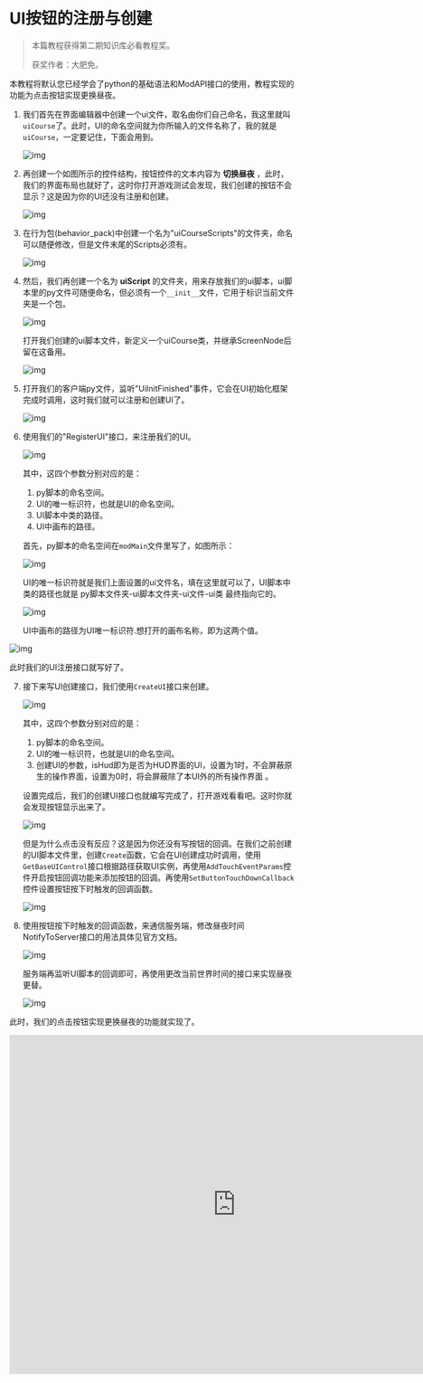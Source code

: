 # UI按钮的注册与创建

> 本篇教程获得第二期知识库必看教程奖。
>
> 获奖作者：大肥免。

本教程将默认您已经学会了python的基础语法和ModAPI接口的使用，教程实现的功能为点击按钮实现更换昼夜。



1. 我们首先在界面编辑器中创建一个ui文件，取名由你们自己命名，我这里就叫`uiCourse`了。此时，UI的命名空间就为你所输入的文件名称了，我的就是`uiCourse`，一定要记住，下面会用到。

   ![img](./images/4_0.png)



2. 再创建一个如图所示的控件结构，按钮控件的文本内容为 **切换昼夜** ，此时，我们的界面布局也就好了，这时你打开游戏测试会发现，我们创建的按钮不会显示？这是因为你的UI还没有注册和创建。

   ![img](./images/4_1.png)



3. 在行为包(behavior_pack)中创建一个名为"uiCourseScripts"的文件夹，命名可以随便修改，但是文件末尾的Scripts必须有。

   ![img](./images/4_2.png)



4. 然后，我们再创建一个名为 **uiScript** 的文件夹，用来存放我们的ui脚本，ui脚本里的py文件可随便命名，但必须有一个`__init__`文件，它用于标识当前文件夹是一个包。

   ![img](./images/4_3.png)



   打开我们创建的ui脚本文件，新定义一个uiCourse类，并继承ScreenNode后留在这备用。

   ![img](./images/4_4.png)



5. 打开我们的客户端py文件，监听"UiInitFinished"事件，它会在UI初始化框架完成时调用，这时我们就可以注册和创建UI了。

   ![img](./images/4_5.png)



6. 使用我们的"RegisterUI"接口，来注册我们的UI。

   ![img](./images/4_6.png)

   其中，这四个参数分别对应的是：

   1. py脚本的命名空间。
   2. UI的唯一标识符，也就是UI的命名空间。
   3. UI脚本中类的路径。
   4. UI中画布的路径。

   首先，py脚本的命名空间在`modMain`文件里写了，如图所示：

   ![img](./images/4_7.png)



   UI的唯一标识符就是我们上面设置的ui文件名，填在这里就可以了，UI脚本中类的路径也就是 py脚本文件夹-ui脚本文件夹-ui文件-ui类 最终指向它的。

   ![img](./images/4_8.png)

   UI中画布的路径为UI唯一标识符.想打开的画布名称，即为这两个值。

![img](./images/4_9.png)




   此时我们的UI注册接口就写好了。

7. 接下来写UI创建接口，我们使用`CreateUI`接口来创建。

   ![img](./images/4_10.png)



   其中，这四个参数分别对应的是：

   1. py脚本的命名空间。
   2. UI的唯一标识符，也就是UI的命名空间。
   3. 创建UI的参数，isHud即为是否为HUD界面的UI，设置为1时，不会屏蔽原生的操作界面，设置为0时，将会屏蔽除了本UI外的所有操作界面 。

   设置完成后，我们的创建UI接口也就编写完成了，打开游戏看看吧。这时你就会发现按钮显示出来了。

   ![img](./images/4_11.png)




   但是为什么点击没有反应？这是因为你还没有写按钮的回调。在我们之前创建的UI脚本文件里，创建`Create`函数，它会在UI创建成功时调用，使用`GetBaseUIControl`接口根据路径获取UI实例，再使用`AddTouchEventParams`控件开启按钮回调功能来添加按钮的回调。再使用`SetButtonTouchDownCallback`控件设置按钮按下时触发的回调函数。

   ![img](./images/4_12.png)



8. 使用按钮按下时触发的回调函数，来通信服务端，修改昼夜时间NotifyToServer接口的用法具体见官方文档。

   ![img](./images/4_13.png)

   服务端再监听UI脚本的回调即可，再使用更改当前世界时间的接口来实现昼夜更替。

   ![img](./images/4_14.png)



此时，我们的点击按钮实现更换昼夜的功能就实现了。

<iframe frameborder="0" height="600" width="800" allowfullscreen="allowfullscreen" src="http://cc.163.com/v/core/externplayer/63e373b4308c57165bcfd298"/>



如果觉得本教程对你有用的话，可以帮忙点个赞吗？谢谢。